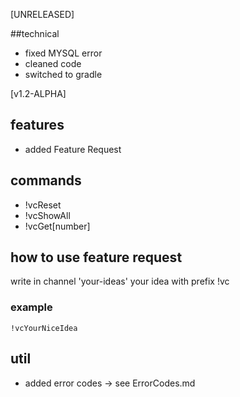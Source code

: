 [UNRELEASED]

##technical
 - fixed MYSQL error
 - cleaned code
 - switched to gradle

[v1.2-ALPHA]

## features
 - added Feature Request

## commands
 - !vcReset
 - !vcShowAll
 - !vcGet[number]

## how to use feature request
 write in channel 'your-ideas' your idea with prefix !vc
 ### example 
  `!vcYourNiceIdea`

## util
 - added error codes -> see ErrorCodes.md